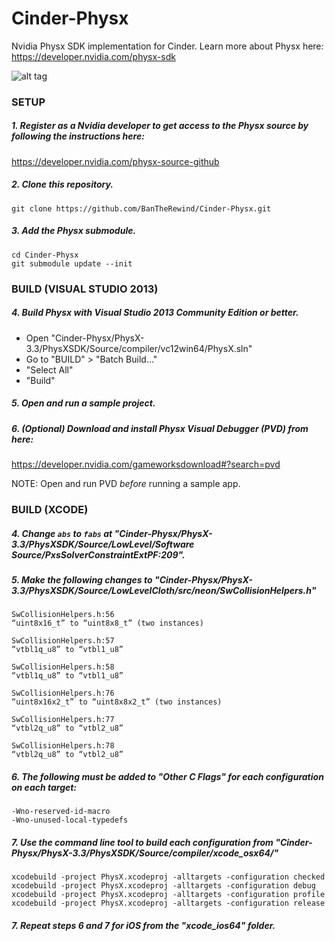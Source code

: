 # Cinder-Physx
Nvidia Physx SDK implementation for Cinder. Learn more about Physx here: https://developer.nvidia.com/physx-sdk

![alt tag](http://bantherewind.com/uploads/physx.png)

### SETUP

##### 1. Register as a Nvidia developer to get access to the Physx source by following the instructions here:
   https://developer.nvidia.com/physx-source-github

##### 2. Clone this repository.
```
git clone https://github.com/BanTheRewind/Cinder-Physx.git
```
##### 3. Add the Physx submodule.
```
cd Cinder-Physx
git submodule update --init
```

### BUILD (VISUAL STUDIO 2013)

##### 4. Build Physx with Visual Studio 2013 Community Edition or better.
  - Open "Cinder-Physx/PhysX-3.3/PhysXSDK/Source/compiler/vc12win64/PhysX.sln"
  - Go to "BUILD" > "Batch Build..."
  - "Select All"
  - "Build"

##### 5. Open and run a sample project.

##### 6. (Optional) Download and install Physx Visual Debugger (PVD) from here:
   https://developer.nvidia.com/gameworksdownload#?search=pvd
   
   NOTE: Open and run PVD _before_ running a sample app.
   
### BUILD (XCODE)

##### 4. Change `abs` to `fabs` at "Cinder-Physx/PhysX-3.3/PhysXSDK/Source/LowLevel/Software Source/PxsSolverConstraintExtPF:209".

##### 5. Make the following changes to "Cinder-Physx/PhysX-3.3/PhysXSDK/Source/LowLevelCloth/src/neon/SwCollisionHelpers.h"
```
SwCollisionHelpers.h:56
“uint8x16_t” to “uint8x8_t” (two instances)

SwCollisionHelpers.h:57
“vtbl1q_u8” to “vtbl1_u8”

SwCollisionHelpers.h:58
“vtbl1q_u8” to “vtbl1_u8”

SwCollisionHelpers.h:76
“uint8x16x2_t” to “uint8x8x2_t” (two instances)

SwCollisionHelpers.h:77
“vtbl2q_u8” to “vtbl2_u8”

SwCollisionHelpers.h:78
“vtbl2q_u8” to “vtbl2_u8”
```

##### 6. The following must be added to "Other C Flags" for each configuration on each target:
```
-Wno-reserved-id-macro
-Wno-unused-local-typedefs
```

##### 7. Use the command line tool to build each configuration from "Cinder-Physx/PhysX-3.3/PhysXSDK/Source/compiler/xcode_osx64/"
```
xcodebuild -project PhysX.xcodeproj -alltargets -configuration checked
xcodebuild -project PhysX.xcodeproj -alltargets -configuration debug
xcodebuild -project PhysX.xcodeproj -alltargets -configuration profile
xcodebuild -project PhysX.xcodeproj -alltargets -configuration release
```

##### 7. Repeat steps 6 and 7 for iOS from the "xcode_ios64" folder.

